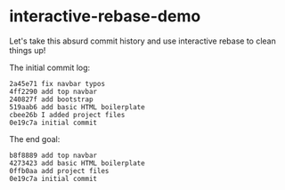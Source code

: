 # interactive-rebase-demo

Let's take this absurd commit history and use interactive rebase to clean things up!  

The initial commit log:

```
2a45e71 fix navbar typos
4ff2290 add top navbar
240827f add bootstrap
519aab6 add basic HTML boilerplate
cbee26b I added project files
0e19c7a initial commit
```
The end goal:

```
b8f8889 add top navbar
4273423 add basic HTML boilerplate
0ffb0aa add project files
0e19c7a initial commit
```
